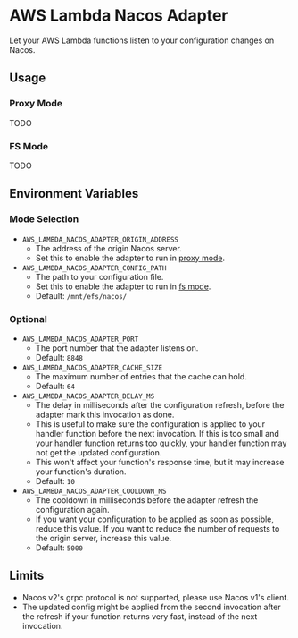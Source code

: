 # AWS Lambda Nacos Adapter

Let your AWS Lambda functions listen to your configuration changes on Nacos.

## Usage

### Proxy Mode

TODO

### FS Mode

TODO

## Environment Variables

### Mode Selection

- `AWS_LAMBDA_NACOS_ADAPTER_ORIGIN_ADDRESS`
  - The address of the origin Nacos server.
  - Set this to enable the adapter to run in [proxy mode](#proxy-mode).
- `AWS_LAMBDA_NACOS_ADAPTER_CONFIG_PATH`
  - The path to your configuration file.
  - Set this to enable the adapter to run in [fs mode](#fs-mode).
  - Default: `/mnt/efs/nacos/`

### Optional

- `AWS_LAMBDA_NACOS_ADAPTER_PORT`
  - The port number that the adapter listens on.
  - Default: `8848`
- `AWS_LAMBDA_NACOS_ADAPTER_CACHE_SIZE`
  - The maximum number of entries that the cache can hold.
  - Default: `64`
- `AWS_LAMBDA_NACOS_ADAPTER_DELAY_MS`
  - The delay in milliseconds after the configuration refresh, before the adapter mark this invocation as done.
  - This is useful to make sure the configuration is applied to your handler function before the next invocation. If this is too small and your handler function returns too quickly, your handler function may not get the updated configuration.
  - This won't affect your function's response time, but it may increase your function's duration.
  - Default: `10`
- `AWS_LAMBDA_NACOS_ADAPTER_COOLDOWN_MS`
  - The cooldown in milliseconds before the adapter refresh the configuration again.
  - If you want your configuration to be applied as soon as possible, reduce this value. If you want to reduce the number of requests to the origin server, increase this value.
  - Default: `5000`

## Limits

- Nacos v2's grpc protocol is not supported, please use Nacos v1's client.
- The updated config might be applied from the second invocation after the refresh if your function returns very fast, instead of the next invocation.
